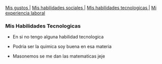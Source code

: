 [ Mis gustos ](./gustos) | [ Mis habilidades sociales ](./sociales.md) | [ Mis habilidades tecnologicas ](./tecnologicas.md) | [Mi experiencia laboral](./experiencia.md)


### Mis Habilidades Tecnologicas

- En si no tengo alguna habilidad tecnologica

- Podria ser la quimica soy buena en  esa materia 

- Masonemos se me dan las matematicas jeje


